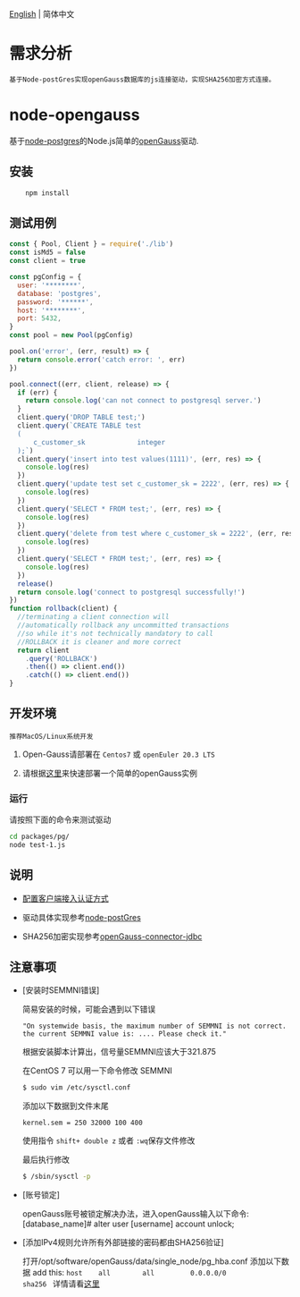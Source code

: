 [English](README.md) | 简体中文

# 需求分析
    基于Node-postGres实现openGauss数据库的js连接驱动，实现SHA256加密方式连接。

# node-opengauss

基于[node-postgres](https://github.com/brianc/node-postgres)的Node.js简单的[openGauss](https://opengauss.org)驱动.

## 安装

```javascript
    npm install
```

## 测试用例

```javascript
const { Pool, Client } = require('./lib')
const isMd5 = false
const client = true

const pgConfig = {
  user: '********',
  database: 'postgres',
  password: '******',
  host: '********',
  port: 5432,
}
const pool = new Pool(pgConfig)

pool.on('error', (err, result) => {
  return console.error('catch error: ', err)
})

pool.connect((err, client, release) => {
  if (err) {
    return console.log('can not connect to postgresql server.')
  }
  client.query('DROP TABLE test;')
  client.query(`CREATE TABLE test
  (
      c_customer_sk             integer
  );`)
  client.query('insert into test values(1111)', (err, res) => {
    console.log(res)
  })
  client.query('update test set c_customer_sk = 2222', (err, res) => {
    console.log(res)
  })
  client.query('SELECT * FROM test;', (err, res) => {
    console.log(res)
  })
  client.query('delete from test where c_customer_sk = 2222', (err, res) => {
    console.log(res)
  })
  client.query('SELECT * FROM test;', (err, res) => {
    console.log(res)
  })
  release()
  return console.log('connect to postgresql successfully!')
})
function rollback(client) {
  //terminating a client connection will
  //automatically rollback any uncommitted transactions
  //so while it's not technically mandatory to call
  //ROLLBACK it is cleaner and more correct
  return client
    .query('ROLLBACK')
    .then(() => client.end())
    .catch(() => client.end())
}

```

## 开发环境

    推荐MacOS/Linux系统开发

1. Open-Gauss请部署在  `Centos7`  或  `openEuler 20.3 LTS`
   
2. 请根据[这里](https://opengauss.org/zh/docs/2.0.1/docs/Quickstart/Quickstart.html)来快速部署一个简单的openGauss实例


### 运行

请按照下面的命令来测试驱动

```bash
cd packages/pg/  
node test-1.js
```

## 说明

- [配置客户端接入认证方式](https://opengauss.org/zh/docs/2.0.1/docs/Developerguide/%E9%85%8D%E7%BD%AE%E5%AE%A2%E6%88%B7%E7%AB%AF%E6%8E%A5%E5%85%A5%E8%AE%A4%E8%AF%81.html)

- 驱动具体实现参考[node-postGres](https://github.com/brianc/node-postgres)

- SHA256加密实现参考[openGauss-connector-jdbc](https://gitee.com/opengauss/openGauss-connector-jdbc)

## 注意事项

- [安装时SEMMNI错误]

    简易安装的时候，可能会遇到以下错误
  
   `"On systemwide basis, the maximum number of SEMMNI is not correct. the current SEMMNI value is: .... Please check it."`

  根据安装脚本计算出，信号量SEMMNI应该大于321.875

  在CentOS 7 可以用一下命令修改 SEMMNI

  ```bash
  $ sudo vim /etc/sysctl.conf
  ```

  添加以下数据到文件末尾

  `kernel.sem = 250 32000 100 400`

  使用指令 `shift+ double z` 或者 `:wq`保存文件修改

  最后执行修改

  ```bash
  $ /sbin/sysctl -p
  ```

- [账号锁定]
  
    openGauss账号被锁定解决办法，进入openGauss输入以下命令:
    [database_name]#  alter user [username] account unlock;

- [添加IPv4规则允许所有外部链接的密码都由SHA256验证]

    打开/opt/software/openGauss/data/single_node/pg_hba.conf
    添加以下数据
    add this:     `host    all        all         0.0.0.0/0           sha256 `
    详情请看[这里](https://opengauss.org/zh/docs/1.0.0/docs/Quickstart/GUC%E5%8F%82%E6%95%B0%E8%AF%B4%E6%98%8E.html)